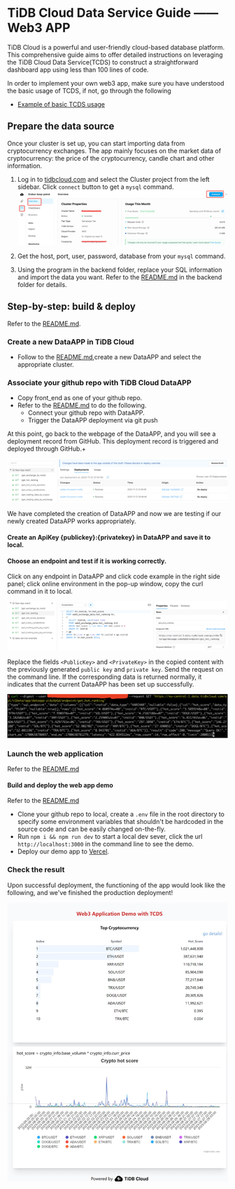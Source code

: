 # TiDB Cloud Data Service Guide —— Web3 APP

TiDB Cloud is a powerful and user-friendly cloud-based database platform. This comprehensive guide aims to offer detailed instructions on leveraging the TiDB Cloud Data Service(TCDS) to construct a straightforward dashboard app using less than 100 lines of code.

In order to implement your own web3 app, make sure you have understood the basic usage of TCDS, if not, go through the following

- [Example of basic TCDS usage](https://github.com/tidbcloud/data-service-example)

## Prepare the data source

Once your cluster is set up, you can start importing data from cryptocurrency exchanges. The app mainly focuses on the market data of cryptocurrency: the price of the cryptocurrency, candle chart and other information.

1. Log in to [tidbcloud.com](https://tidbcloud.com) and select the Cluster project from the left sidebar. Click `connect` button to get a `mysql` command.
![image](./images/connect-pages.jpeg)

2. Get the host, port, user, password, database from your `mysql` command.

3. Using the program in the backend folder, replace your SQL information and import the data you want. Refer to the [README.md](./backend/README.md) in the backend folder for details.

## Step-by-step: build & deploy

Refer to the [README.md](https://github.com/tidbcloud/data-service-example/blob/master/README.md#step-by-step-build--deploy).

### Create a new DataAPP in TiDB Cloud

- Follow to the [README.md](https://github.com/tidbcloud/data-service-example/blob/master/README.md#create-a-new-dataapp-in-tidb-cloud),create a new DataAPP and select the appropriate cluster.

### Associate your github repo with TiDB Cloud DataAPP

- Copy front_end as one of your github repo.
- Refer to the [README.md](https://github.com/tidbcloud/data-service-example/blob/master/README.md#associate-your-github-repo-with-tidb-cloud-dataapp) to do the following.
  - Connect your github repo with DataAPP.
  - Trigger the DataAPP deployment via git push

At this point, go back to the webpage of the DataAPP, and you will see a deployment record from GitHub. This deployment record is triggered and deployed through GitHub.+

![image](./images/sql-command.jpeg)

We have completed the creation of DataAPP and now we are testing if our newly created DataAPP works appropriately.

#### Create an ApiKey {publickey}:{privatekey} in DataAPP and save it to local.

#### Choose an endpoint and test if it is working correctly.

Click on any endpoint in DataAPP and click code example in the right side panel; click online environment in the pop-up window, copy the curl command in it to local.

![image](./images/curl-command.jpeg)

Replace the fields `<PublicKey>` and `<PrivateKey>` in the copied content with the previously generated `public key` and `private key`. Send the request on the command line. If the corresponding data is returned normally, it indicates that the current DataAPP has been set up successfully.

![image](./images/curl-command-result.jpeg)

### Launch the web application

Refer to the [README.md](https://github.com/tidbcloud/data-service-example/blob/master/README.md#launch-the-web-application)

#### Build and deploy the web app demo

Refer to the [README.md](https://github.com/tidbcloud/data-service-example/blob/master/README.md#build-and-deploy-the-web-app-demo)

- Clone your github repo to local, create a `.env` file in the root directory to specify some environment variables that shouldn't be hardcoded in the source code and can be easily changed on-the-fly.
- Run `npm i && npm run dev` to start a local dev sever, click the url `http://localhost:3000` in the command line to see the demo.
- Deploy our demo app to [Vercel](https://vercel.com/).

### Check the result

Upon successful deployment, the functioning of the app would look like the following, and we've finished the production deployment!

![image](./images/web3.png)
